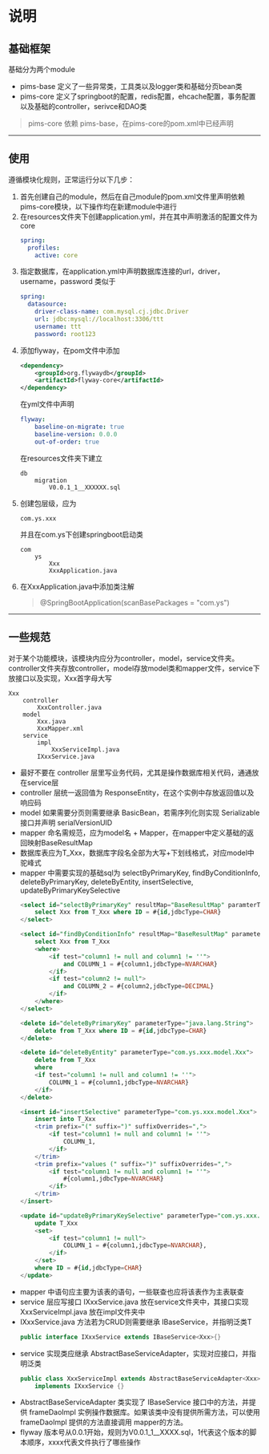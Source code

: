 # 说明

## 基础框架

基础分为两个module

* pims-base 定义了一些异常类，工具类以及logger类和基础分页bean类
* pims-core 定义了springboot的配置，redis配置，ehcache配置，事务配置以及基础的controller，serivce和DAO类

> pims-core 依赖 pims-base，在pims-core的pom.xml中已经声明

---

## 使用

遵循模块化规则，正常运行分以下几步：
1. 首先创建自己的module，然后在自己module的pom.xml文件里声明依赖pims-core模块，以下操作均在新建module中进行
2. 在resources文件夹下创建application.yml，并在其中声明激活的配置文件为core
    ``` yml
    spring:
      profiles:
        active: core
3. 指定数据库，在application.yml中声明数据库连接的url，driver，username，password 类似于
    ``` yml
    spring:
      datasource:
        driver-class-name: com.mysql.cj.jdbc.Driver
        url: jdbc:mysql://localhost:3306/ttt
        username: ttt
        password: root123
    ```
4. 添加flyway，在pom文件中添加
    ``` xml
    <dependency>
        <groupId>org.flywaydb</groupId>
        <artifactId>flyway-core</artifactId>
    </dependency>
    ```
    在yml文件中声明
    ``` yml
    flyway:
        baseline-on-migrate: true
        baseline-version: 0.0.0
        out-of-order: true
    ```
    在resources文件夹下建立
    ```
    db
        migration
            V0.0.1_1__XXXXXX.sql
    ```
4. 创建包层级，应为 
    ``` text
    com.ys.xxx
    ```
    并且在com.ys下创建springboot启动类
    ```
    com
        ys
            Xxx
            XxxApplication.java
    ```
5. 在XxxApplication.java中添加类注解
    > @SpringBootApplication(scanBasePackages = "com.ys")

---

## 一些规范

对于某个功能模块，该模块内应分为controller，model，service文件夹。controller文件夹存放controller，model存放model类和mapper文件，service下放接口以及实现，Xxx首字母大写
```
Xxx
    controller
        XxxController.java
    model
        Xxx.java
        XxxMapper.xml
    service
        impl
            XxxServiceImpl.java
        IXxxService.java
```
* 最好不要在 controller 层里写业务代码，尤其是操作数据库相关代码，通通放在service层
* controller 层统一返回值为 ResponseEntity，在这个实例中存放返回值以及响应码
* model 如果需要分页则需要继承 BasicBean，若需序列化则实现 Serializable 接口并声明 serialVersionUID
* mapper 命名需规范，应为model名 + Mapper，在mapper中定义基础的返回映射BaseResultMap
* 数据库表应为T_Xxx，数据库字段名全部为大写+下划线格式，对应model中驼峰式
* mapper 中需要实现的基础sql为 selectByPrimaryKey, findByConditionInfo, deleteByPrimaryKey, deleteByEntity, insertSelective, updateByPrimaryKeySelective
    ``` sql
    <select id="selectByPrimaryKey" resultMap="BaseResultMap" paramterType="java.lang.String">
        select Xxx from T_Xxx where ID = #{id,jdbcType=CHAR}
    </select>

    <select id="findByConditionInfo" resultMap="BaseResultMap" parameterType="com.ys.xxx.model.Xxx">
        select Xxx from T_Xxx
        <where>
            <if test="column1 != null and column1 != ''">
                and COLUMN_1 = #{column1,jdbcType=NVARCHAR} 
            </if>
            <if test="column2 != null">
                and COLUMN_2 = #{column2,jdbcType=DECIMAL}
            </if>
        </where>
    </select>

    <delete id="deleteByPrimaryKey" parameterType="java.lang.String">
        delete from T_Xxx where ID = #{id,jdbcType=CHAR}
    </delete>

    <delete id="deleteByEntity" parameterType="com.ys.xxx.model.Xxx">
        delete from T_Xxx
        where
        <if test="column1 != null and column1 != ''">
            COLUMN_1 = #{column1,jdbcType=NVARCHAR}
        </if>
    </delete>

    <insert id="insertSelective" parameterType="com.ys.xxx.model.Xxx">
        insert into T_Xxx
        <trim prefix="(" suffix=")" suffixOverrides=",">
            <if test="column1 != null and column1 != ''">
                COLUMN_1,
            </if>
        </trim>
        <trim prefix="values (" suffix=")" suffixOverrides=",">
            <if test="column1 != null and column1 != ''">
                #{column1,jdbcType=NVARCHAR}
            </if>
        </trim>
    </insert>

    <update id="updateByPrimaryKeySelective" parameterType="com.ys.xxx.model.Xxx">
        update T_Xxx
        <set>
            <if test="column1 != null">
                COLUMN_1 = #{column1,jdbcType=NVARCHAR},
            </if>
        </set>
        where ID = #{id,jdbcType=CHAR}
    </update>
    ```
* mapper 中语句应主要为该表的语句，一些联查也应将该表作为主表联查
* service 层应写接口 IXxxService.java 放在service文件夹中，其接口实现 XxxServiceImpl.java 放在impl文件夹中
* IXxxService.java 方法若为CRUD则需要继承 IBaseService<T>，并指明泛类T
    ``` java
    public interface IXxxService extends IBaseService<Xxx>{}
    ```
* service 实现类应继承 AbstractBaseServiceAdapter<T>，实现对应接口，并指明泛类
    ``` java
    public class XxxServiceImpl extends AbstractBaseServiceAdapter<Xxx> 
        implements IXxxService {}
    ```
* AbstractBaseServiceAdapter 类实现了 IBaseService 接口中的方法，并提供 frameDaoImpl 实例操作数据库。如果该类中没有提供所需方法，可以使用 frameDaoImpl 提供的方法直接调用 mapper的方法。
* flyway 版本号从0.0.1开始，规则为V0.0.1_1__XXXX.sql，1代表这个版本的脚本顺序，xxxx代表文件执行了哪些操作
